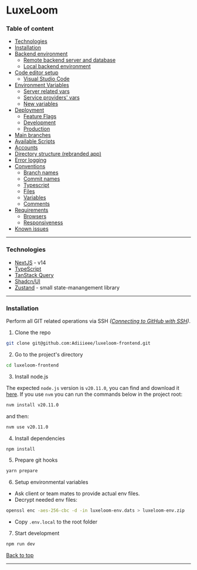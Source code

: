 <h1> LuxeLoom </h1>

### Table of content

- [Technologies](#technologies)
- [Installation](#installation)
- [Backend environment](#backend-environment)
  - [Remote backend server and database](#remote-backend-server-and-database)
  - [Local backend environment](#local-backend-environment)
- [Code editor setup](#code-editor-setup)
  - [Visual Studio Code](#visual-studio-code)
- [Environment Variables](#environment-variables)
  - [Server related vars](#server-related-vars)
  - [Service providers' vars](#service-providers-vars)
  - [New variables](#new-variables)
- [Deployment](#deployment)
  - [Feature Flags](#feature-flags)
  - [Development](#development)
  - [Production](#production-1)
- [Main branches](#main-branches)
- [Available Scripts](#available-scripts)
- [Accounts](#accounts)
- [Directory structure (rebranded app)](#directory-structure-rebranded-app)
- [Error logging](#error-logging)
- [Conventions](#conventions)
  - [Branch names](#branch-names)
  - [Commit names](#commit-names)
  - [Typescript](#typescript)
  - [Files](#files)
  - [Variables](#variables)
  - [Comments](#comments)
- [Requirements](#requirements)
  - [Browsers](#browsers)
  - [Responsiveness](#responsiveness)
- [Known issues](#known-issues)

---

### Technologies

- [NextJS](https://nextjs.org/) - v14
- [TypeScript](https://www.typescriptlang.org/)
- [TanStack Query](https://tanstack.com/query/latest)
- [Shadcn/UI](https://ui.shadcn.com/)
- [Zustand](https://github.com/pmndrs/zustand) - small state-manangement library

---

### Installation

Perform all GIT related operations via SSH _([Connecting to GitHub with SSH](https://docs.github.com/en/authentication/connecting-to-github-with-ssh))_.

1. Clone the repo

```sh
git clone git@github.com:Adiiieee/luxeloom-frontend.git
```

2. Go to the project's directory

```sh
cd luxeloom-frontend
```

3. Install node.js

The expected `node.js` version is `v20.11.0`, you can find and download it [here](https://nodejs.org/en/download/releases/). If you use `nvm` you can run the commands below in the project root:

```sh
nvm install v20.11.0
```

and then:

```sh
nvm use v20.11.0
```

4. Install dependencies

```sh
npm install
```

5. Prepare git hooks

```sh
yarn prepare
```

6. Setup environmental variables

- Ask client or team mates to provide actual env files.
- Decrypt needed env files:

```sh
openssl enc -aes-256-cbc -d -in luxeloom-env.dats > luxeloom-env.zip
```

- Copy `.env.local` to the root folder

7. Start development

```sh
npm run dev
```

[Back to top](#tabble-of-content)

---
